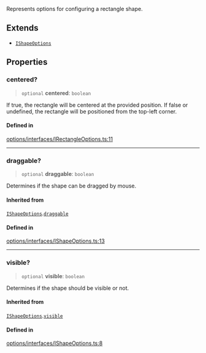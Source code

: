 Represents options for configuring a rectangle shape.

## Extends

- [`IShapeOptions`](IShapeOptions.md)

## Properties

### centered?

> `optional` **centered**: `boolean`

If true, the rectangle will be centered at the provided position.
If false or undefined, the rectangle will be positioned from the top-left corner.

#### Defined in

[options/interfaces/IRectangleOptions.ts:11](https://github.com/avolutions/canvas-painter/blob/main/src/options/interfaces/IRectangleOptions.ts#L11)

***

### draggable?

> `optional` **draggable**: `boolean`

Determines if the shape can be dragged by mouse.

#### Inherited from

[`IShapeOptions`](IShapeOptions.md).[`draggable`](IShapeOptions.md#draggable)

#### Defined in

[options/interfaces/IShapeOptions.ts:13](https://github.com/avolutions/canvas-painter/blob/main/src/options/interfaces/IShapeOptions.ts#L13)

***

### visible?

> `optional` **visible**: `boolean`

Determines if the shape should be visible or not.

#### Inherited from

[`IShapeOptions`](IShapeOptions.md).[`visible`](IShapeOptions.md#visible)

#### Defined in

[options/interfaces/IShapeOptions.ts:8](https://github.com/avolutions/canvas-painter/blob/main/src/options/interfaces/IShapeOptions.ts#L8)

